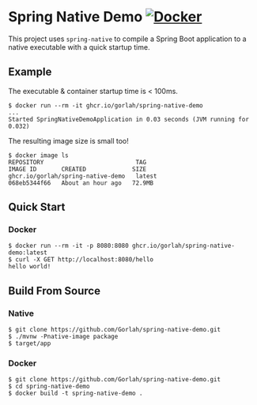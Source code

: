 # Spring Native Demo [![Docker](https://github.com/Gorlah/spring-native-demo/actions/workflows/docker-publish.yml/badge.svg)](https://github.com/Gorlah/spring-native-demo/actions/workflows/docker-publish.yml)

This project uses `spring-native` to compile a Spring Boot application to a native executable with a quick startup time. 

## Example
The executable & container startup time is < 100ms.
```shell
$ docker run --rm -it ghcr.io/gorlah/spring-native-demo
...
Started SpringNativeDemoApplication in 0.03 seconds (JVM running for 0.032)
```

The resulting image size is small too!
```shell
$ docker image ls
REPOSITORY                          TAG                           IMAGE ID       CREATED             SIZE
ghcr.io/gorlah/spring-native-demo   latest                        068eb5344f66   About an hour ago   72.9MB
```

## Quick Start

### Docker

```shell
$ docker run --rm -it -p 8080:8080 ghcr.io/gorlah/spring-native-demo:latest
$ curl -X GET http://localhost:8080/hello
hello world!
```

## Build From Source

### Native
```shell
$ git clone https://github.com/Gorlah/spring-native-demo.git
$ ./mvnw -Pnative-image package
$ target/app
```

### Docker
```shell
$ git clone https://github.com/Gorlah/spring-native-demo.git
$ cd spring-native-demo
$ docker build -t spring-native-demo .
```
